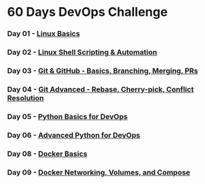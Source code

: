 # 60 Days DevOps Challenge


### Day 01 - [Linux Basics](/day01/README.md)
### Day 02 - [Linux Shell Scripting & Automation](/day02/README.md)
### Day 03 - [Git & GitHub - Basics, Branching, Merging, PRs](/day03/README.md)
### Day 04 - [Git Advanced - Rebase, Cherry-pick, Conflict Resolution](/day04/README.md)
### Day 05 - [Python Basics for DevOps](/day05/README.md)
### Day 06 - [Advanced Python for DevOps](/day06/README.md)
### Day 08 - [Docker Basics](/day08/README.md)
### Day 09 - [Docker Networking, Volumes, and Compose](/day09/README.md)

